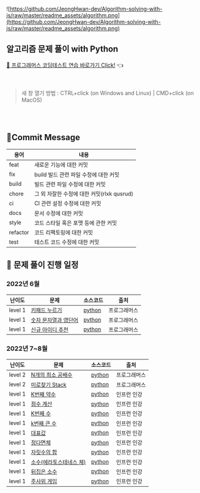 
![https://github.com/JeongHwan-dev/Algorithm-solving-with-js/raw/master/readme_assets/algorithm.png](https://github.com/JeongHwan-dev/Algorithm-solving-with-js/raw/master/readme_assets/algorithm.png)

## **알고리즘 문제 풀이 with Python**
  
  
[🔗 프로그래머스 코딩테스트 연습 바로가기 Click!](https://programmers.co.kr/learn/challenges) 👈  
<br>
<br> 
  
> 새 창 열기 방법 : CTRL+click (on Windows and Linux) | CMD+click (on MacOS)  

<br>
<br>

## 📝Commit Message

| 용어 | 내용 |
| --- | --- |
| feat | 새로운 기능에 대한 커밋 |
| fix | build 빌드 관련 파일 수정에 대한 커밋 |
| build | 빌드 관련 파일 수정에 대한 커밋 |
| chore | 그 외 자잘한 수정에 대한 커밋(rlxk qusrud) |
| ci | CI 관련 설정 수정에 대한 커밋 |
| docs | 문서 수정에 대한 커밋 |
| style | 코드 스타일 혹은 포맷 등에 관한 커밋 |
| refactor | 코드 리팩토링에 대한 커밋 |
| test |  테스트 코드 수정에 대한 커밋 |



## **📅 문제 풀이 진행 일정**

### **2022년 6월** 

| 난이도 | 문제 | 소스코드 | 출처 |
| --- | --- | --- | --- |
| level 1 | [키패드 누르기](https://programmers.co.kr/learn/courses/30/lessons/67256) | [python](https://github.com/ehghksvjscl/Python-Algorithm/blob/master/%ED%94%84%EB%A1%9C%EA%B7%B8%EB%9E%98%EB%A8%B8%EC%8A%A4/%EC%88%AB%EC%9E%90_%EB%AC%B8%EC%9E%90%EC%97%B4_%EC%98%81%EB%8B%A8%EC%96%B4.py) | 프로그래머스 |
| level 1 | [숫자 문자열과 영단어](https://programmers.co.kr/learn/courses/30/lessons/72410) | [python](https://github.com/ehghksvjscl/Python-Algorithm/blob/master/%ED%94%84%EB%A1%9C%EA%B7%B8%EB%9E%98%EB%A8%B8%EC%8A%A4/%ED%82%A4%ED%8C%A8%EB%93%9C_%EB%88%84%EB%A5%B4%EA%B8%B0.py) | 프로그래머스 |
| level 1 | [신규 아이디 추천](https://programmers.co.kr/learn/courses/30/lessons/81301) | [python](https://github.com/ehghksvjscl/Python-Algorithm/blob/master/%ED%94%84%EB%A1%9C%EA%B7%B8%EB%9E%98%EB%A8%B8%EC%8A%A4/%ED%82%A4%ED%8C%A8%EB%93%9C_%EB%88%84%EB%A5%B4%EA%B8%B0.py) | 프로그래머스 |

### **2022년 7~8월**

| 난이도 | 문제 | 소스코드 | 출처 |
| --- | --- | --- | --- |
| level 2 | [N개의 최소 공배수](https://school.programmers.co.kr/learn/courses/30/lessons/12953#qna) | [python](https://github.com/ehghksvjscl/Python-Algorithm/blob/master/%ED%94%84%EB%A1%9C%EA%B7%B8%EB%9E%98%EB%A8%B8%EC%8A%A4/N%EA%B0%9C%EC%9D%98%20%EC%B5%9C%EC%86%8C%EA%B3%B5%EB%B0%B0%EC%88%98.py) | 프로그래머스 |
| level 2 | [미로찾기 Stack](https://swexpertacademy.com/main/learn/course/subjectDetail.do?courseId=AVuPDN86AAXw5UW6&subjectId=AWOVIc7KqfQDFAWg#) | [python](https://github.com/ehghksvjscl/Python-Algorithm/blob/master/%EC%97%B0%EC%8A%B5/%EB%AF%B8%EB%A1%9C%EC%B0%BE%EA%B8%B0(stack).py) | 프로그래머스 |
| level 1 | [K번째 약수](https://github.com/ehghksvjscl/python-algorithm/blob/master/%ED%8C%8C%EC%9D%B4%EC%8D%AC%20%EC%95%8C%EA%B3%A0%EB%A6%AC%EC%A6%98%20%EB%AC%B8%EC%A0%9C%ED%92%80%EC%9D%B4(%EC%BD%94%EB%94%A9%ED%85%8C%EC%8A%A4%ED%8A%B8%20%EB%8C%80%EB%B9%84)/%EC%84%B9%EC%85%98%202/%EC%84%B9%EC%85%98%202.%20%EC%BD%94%EB%93%9C%20%EA%B5%AC%ED%98%84%EB%8A%A5%EB%A0%A5%20%EA%B8%B0%EB%A5%B4%EA%B8%B0.pdf) | [python](https://github.com/ehghksvjscl/python-algorithm/blob/master/%ED%8C%8C%EC%9D%B4%EC%8D%AC%20%EC%95%8C%EA%B3%A0%EB%A6%AC%EC%A6%98%20%EB%AC%B8%EC%A0%9C%ED%92%80%EC%9D%B4(%EC%BD%94%EB%94%A9%ED%85%8C%EC%8A%A4%ED%8A%B8%20%EB%8C%80%EB%B9%84)/%EC%84%B9%EC%85%98%202/1.%20k%EB%B2%88%EC%A7%B8%20%EC%95%BD%EC%88%98/AA.py) | 인프런 인강 |
| level 1 | [점수 계산](https://github.com/ehghksvjscl/python-algorithm/blob/master/%ED%8C%8C%EC%9D%B4%EC%8D%AC%20%EC%95%8C%EA%B3%A0%EB%A6%AC%EC%A6%98%20%EB%AC%B8%EC%A0%9C%ED%92%80%EC%9D%B4(%EC%BD%94%EB%94%A9%ED%85%8C%EC%8A%A4%ED%8A%B8%20%EB%8C%80%EB%B9%84)/%EC%84%B9%EC%85%98%202/%EC%84%B9%EC%85%98%202.%20%EC%BD%94%EB%93%9C%20%EA%B5%AC%ED%98%84%EB%8A%A5%EB%A0%A5%20%EA%B8%B0%EB%A5%B4%EA%B8%B0.pdf) | [python]() | 인프런 인강 |
| level 1 | [K번째 수](https://github.com/ehghksvjscl/python-algorithm/blob/master/%ED%8C%8C%EC%9D%B4%EC%8D%AC%20%EC%95%8C%EA%B3%A0%EB%A6%AC%EC%A6%98%20%EB%AC%B8%EC%A0%9C%ED%92%80%EC%9D%B4(%EC%BD%94%EB%94%A9%ED%85%8C%EC%8A%A4%ED%8A%B8%20%EB%8C%80%EB%B9%84)/%EC%84%B9%EC%85%98%202/%EC%84%B9%EC%85%98%202.%20%EC%BD%94%EB%93%9C%20%EA%B5%AC%ED%98%84%EB%8A%A5%EB%A0%A5%20%EA%B8%B0%EB%A5%B4%EA%B8%B0.pdf) | [python](https://github.com/ehghksvjscl/python-algorithm/blob/master/%ED%8C%8C%EC%9D%B4%EC%8D%AC%20%EC%95%8C%EA%B3%A0%EB%A6%AC%EC%A6%98%20%EB%AC%B8%EC%A0%9C%ED%92%80%EC%9D%B4(%EC%BD%94%EB%94%A9%ED%85%8C%EC%8A%A4%ED%8A%B8%20%EB%8C%80%EB%B9%84)/%EC%84%B9%EC%85%98%202/2.%20K%EB%B2%88%EC%A7%B8%20%EC%88%98/AA.py) | 인프런 인강 |
| level 1 | [k번째 큰 수](https://github.com/ehghksvjscl/python-algorithm/blob/master/%ED%8C%8C%EC%9D%B4%EC%8D%AC%20%EC%95%8C%EA%B3%A0%EB%A6%AC%EC%A6%98%20%EB%AC%B8%EC%A0%9C%ED%92%80%EC%9D%B4(%EC%BD%94%EB%94%A9%ED%85%8C%EC%8A%A4%ED%8A%B8%20%EB%8C%80%EB%B9%84)/%EC%84%B9%EC%85%98%202/%EC%84%B9%EC%85%98%202.%20%EC%BD%94%EB%93%9C%20%EA%B5%AC%ED%98%84%EB%8A%A5%EB%A0%A5%20%EA%B8%B0%EB%A5%B4%EA%B8%B0.pdf) | [python](https://github.com/ehghksvjscl/python-algorithm/blob/master/%ED%8C%8C%EC%9D%B4%EC%8D%AC%20%EC%95%8C%EA%B3%A0%EB%A6%AC%EC%A6%98%20%EB%AC%B8%EC%A0%9C%ED%92%80%EC%9D%B4(%EC%BD%94%EB%94%A9%ED%85%8C%EC%8A%A4%ED%8A%B8%20%EB%8C%80%EB%B9%84)/%EC%84%B9%EC%85%98%202/3.%20k%EB%B2%88%EC%A7%B8%20%ED%81%B0%20%EC%88%98/AA.py) | 인프런 인강 |
| level 1 | [대표값](https://github.com/ehghksvjscl/python-algorithm/blob/master/%ED%8C%8C%EC%9D%B4%EC%8D%AC%20%EC%95%8C%EA%B3%A0%EB%A6%AC%EC%A6%98%20%EB%AC%B8%EC%A0%9C%ED%92%80%EC%9D%B4(%EC%BD%94%EB%94%A9%ED%85%8C%EC%8A%A4%ED%8A%B8%20%EB%8C%80%EB%B9%84)/%EC%84%B9%EC%85%98%202/%EC%84%B9%EC%85%98%202.%20%EC%BD%94%EB%93%9C%20%EA%B5%AC%ED%98%84%EB%8A%A5%EB%A0%A5%20%EA%B8%B0%EB%A5%B4%EA%B8%B0.pdf) | [python](https://github.com/ehghksvjscl/python-algorithm/blob/master/%ED%8C%8C%EC%9D%B4%EC%8D%AC%20%EC%95%8C%EA%B3%A0%EB%A6%AC%EC%A6%98%20%EB%AC%B8%EC%A0%9C%ED%92%80%EC%9D%B4(%EC%BD%94%EB%94%A9%ED%85%8C%EC%8A%A4%ED%8A%B8%20%EB%8C%80%EB%B9%84)/%EC%84%B9%EC%85%98%202/4.%20%EB%8C%80%ED%91%9C%EA%B0%92/AA.py) | 인프런 인강 |
| level 1 | [정다면체](https://github.com/ehghksvjscl/python-algorithm/blob/master/%ED%8C%8C%EC%9D%B4%EC%8D%AC%20%EC%95%8C%EA%B3%A0%EB%A6%AC%EC%A6%98%20%EB%AC%B8%EC%A0%9C%ED%92%80%EC%9D%B4(%EC%BD%94%EB%94%A9%ED%85%8C%EC%8A%A4%ED%8A%B8%20%EB%8C%80%EB%B9%84)/%EC%84%B9%EC%85%98%202/%EC%84%B9%EC%85%98%202.%20%EC%BD%94%EB%93%9C%20%EA%B5%AC%ED%98%84%EB%8A%A5%EB%A0%A5%20%EA%B8%B0%EB%A5%B4%EA%B8%B0.pdf) | [python](https://github.com/ehghksvjscl/python-algorithm/blob/master/%ED%8C%8C%EC%9D%B4%EC%8D%AC%20%EC%95%8C%EA%B3%A0%EB%A6%AC%EC%A6%98%20%EB%AC%B8%EC%A0%9C%ED%92%80%EC%9D%B4(%EC%BD%94%EB%94%A9%ED%85%8C%EC%8A%A4%ED%8A%B8%20%EB%8C%80%EB%B9%84)/%EC%84%B9%EC%85%98%202/5.%20%EC%A0%95%EB%8B%A4%EB%A9%B4%EC%B2%B4/AA.py) | 인프런 인강 |
| level 1 | [자릿수의 합](https://github.com/ehghksvjscl/python-algorithm/blob/master/%ED%8C%8C%EC%9D%B4%EC%8D%AC%20%EC%95%8C%EA%B3%A0%EB%A6%AC%EC%A6%98%20%EB%AC%B8%EC%A0%9C%ED%92%80%EC%9D%B4(%EC%BD%94%EB%94%A9%ED%85%8C%EC%8A%A4%ED%8A%B8%20%EB%8C%80%EB%B9%84)/%EC%84%B9%EC%85%98%202/%EC%84%B9%EC%85%98%202.%20%EC%BD%94%EB%93%9C%20%EA%B5%AC%ED%98%84%EB%8A%A5%EB%A0%A5%20%EA%B8%B0%EB%A5%B4%EA%B8%B0.pdf) | [python]() | 인프런 인강 |
| level 1 | [소수(에라토스테네스 체)](https://github.com/ehghksvjscl/python-algorithm/blob/master/%ED%8C%8C%EC%9D%B4%EC%8D%AC%20%EC%95%8C%EA%B3%A0%EB%A6%AC%EC%A6%98%20%EB%AC%B8%EC%A0%9C%ED%92%80%EC%9D%B4(%EC%BD%94%EB%94%A9%ED%85%8C%EC%8A%A4%ED%8A%B8%20%EB%8C%80%EB%B9%84)/%EC%84%B9%EC%85%98%202/%EC%84%B9%EC%85%98%202.%20%EC%BD%94%EB%93%9C%20%EA%B5%AC%ED%98%84%EB%8A%A5%EB%A0%A5%20%EA%B8%B0%EB%A5%B4%EA%B8%B0.pdf) | [python]() | 인프런 인강 |
| level 1 | [뒤집은 소수](https://github.com/ehghksvjscl/python-algorithm/blob/master/%ED%8C%8C%EC%9D%B4%EC%8D%AC%20%EC%95%8C%EA%B3%A0%EB%A6%AC%EC%A6%98%20%EB%AC%B8%EC%A0%9C%ED%92%80%EC%9D%B4(%EC%BD%94%EB%94%A9%ED%85%8C%EC%8A%A4%ED%8A%B8%20%EB%8C%80%EB%B9%84)/%EC%84%B9%EC%85%98%202/%EC%84%B9%EC%85%98%202.%20%EC%BD%94%EB%93%9C%20%EA%B5%AC%ED%98%84%EB%8A%A5%EB%A0%A5%20%EA%B8%B0%EB%A5%B4%EA%B8%B0.pdf) | [python]() | 인프런 인강 |
| level 1 | [주사위 게임](https://github.com/ehghksvjscl/python-algorithm/blob/master/%ED%8C%8C%EC%9D%B4%EC%8D%AC%20%EC%95%8C%EA%B3%A0%EB%A6%AC%EC%A6%98%20%EB%AC%B8%EC%A0%9C%ED%92%80%EC%9D%B4(%EC%BD%94%EB%94%A9%ED%85%8C%EC%8A%A4%ED%8A%B8%20%EB%8C%80%EB%B9%84)/%EC%84%B9%EC%85%98%202/%EC%84%B9%EC%85%98%202.%20%EC%BD%94%EB%93%9C%20%EA%B5%AC%ED%98%84%EB%8A%A5%EB%A0%A5%20%EA%B8%B0%EB%A5%B4%EA%B8%B0.pdf) | [python]() | 인프런 인강 |
